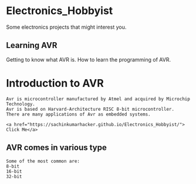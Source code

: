 # Electronics_Hobbyist
Some electronics projects that might interest you.

## Learning AVR
Getting to know what AVR is. 
How to learn the programming of AVR.

# Introduction to AVR

    Avr is microcontroller manufactured by Atmel and acquired by Microchip Technology.
    Avr is based on Harvard-Architecture RISC 8-bit microcontroller.
    There are many applications of Avr as embedded systems.

    <a href="https://sachinkumarhacker.github.io/Electronics_Hobbyist/"> Click Me</a>

## AVR comes in various type
    
    Some of the most common are:
    8-bit
    16-bit
    32-bit
